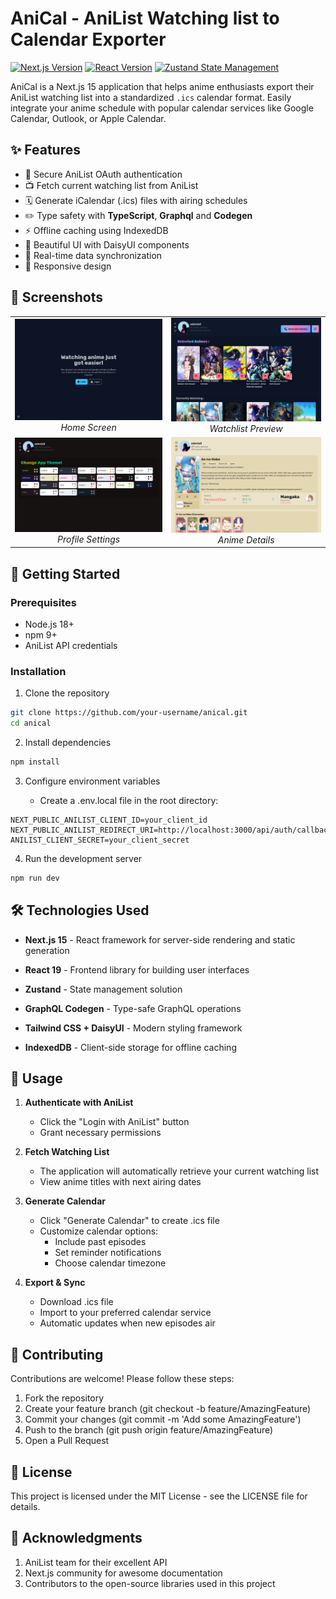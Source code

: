 # AniCal - AniList Watching list to Calendar Exporter

[![Next.js Version](https://img.shields.io/badge/next.js-15.1.6-blue?logo=next.js)](https://nextjs.org/)
[![React Version](https://img.shields.io/badge/react-19.0.0-blue?logo=react)](https://react.dev/)
[![Zustand State Management](https://img.shields.io/badge/state_management-zustand-%2320232a)](https://zustand-demo.pmnd.rs/)


AniCal is a Next.js 15 application that helps anime enthusiasts export their AniList watching list into a standardized `.ics` calendar format. Easily integrate your anime schedule with popular calendar services like Google Calendar, Outlook, or Apple Calendar.

## ✨ Features

- 🔐 Secure AniList OAuth authentication
- 📺 Fetch current watching list from AniList
- 🗓️ Generate iCalendar (.ics) files with airing schedules
- ✏️ Type safety with **TypeScript**, **Graphql** and **Codegen**
- ⚡ Offline caching using IndexedDB
- 🎨 Beautiful UI with DaisyUI components
- 🔄 Real-time data synchronization
- 📱 Responsive design

## 📸 Screenshots

<div align="center">
  <table>
    <tr>
      <td align="center">
        <img src="./public/screenshots/home.png" alt="Home Screen" width="400px">
        <br>
        <em>Home Screen</em>
      </td>
      <td align="center">
        <img src="./public/screenshots/profile.png" alt="Watchlist Preview" width="400px">
        <br>
        <em>Watchlist Preview</em>
      </td>
    </tr>
    <tr>
      <td align="center">
        <img src="./public/screenshots/settings.png" alt="Profile Settings" width="400px">
        <br>
        <em>Profile Settings</em>
      </td>
      <td align="center">
        <img src="./public/screenshots/anime.png" alt="Anime Details" width="400px">
        <br>
        <em>Anime Details</em>
      </td>
    </tr>
  </table>
</div>

## 🚀 Getting Started

### Prerequisites

- Node.js 18+
- npm 9+
- AniList API credentials

### Installation

1. Clone the repository
```bash
git clone https://github.com/your-username/anical.git
cd anical
```
2. Install dependencies

```bash
npm install
```

3. Configure environment variables

    - Create a .env.local file in the root directory:

```env
NEXT_PUBLIC_ANILIST_CLIENT_ID=your_client_id
NEXT_PUBLIC_ANILIST_REDIRECT_URI=http://localhost:3000/api/auth/callback
ANILIST_CLIENT_SECRET=your_client_secret
```

4. Run the development server

```bash
npm run dev
```

## 🛠️ Technologies Used

 - **Next.js 15** - React framework for server-side rendering and static generation

 - **React 19** - Frontend library for building user interfaces

 - **Zustand** - State management solution

 - **GraphQL Codegen** - Type-safe GraphQL operations

 - **Tailwind CSS + DaisyUI** - Modern styling framework

 - **IndexedDB** - Client-side storage for offline caching

## 📖 Usage

1. **Authenticate with AniList**
   - Click the "Login with AniList" button
   - Grant necessary permissions

2. **Fetch Watching List**
   - The application will automatically retrieve your current watching list
   - View anime titles with next airing dates

3. **Generate Calendar**
   - Click "Generate Calendar" to create .ics file
   - Customize calendar options:
     - Include past episodes
     - Set reminder notifications
     - Choose calendar timezone

4. **Export & Sync**
   - Download .ics file
   - Import to your preferred calendar service
   - Automatic updates when new episodes air

## 🤝 Contributing

Contributions are welcome! Please follow these steps:

1. Fork the repository
2. Create your feature branch (git checkout -b feature/AmazingFeature)
3. Commit your changes (git commit -m 'Add some AmazingFeature')
4. Push to the branch (git push origin feature/AmazingFeature)
5. Open a Pull Request

## 📄 License

This project is licensed under the MIT License - see the LICENSE file for details.

## 🙏 Acknowledgments

1. AniList team for their excellent API
2. Next.js community for awesome documentation
3. Contributors to the open-source libraries used in this project